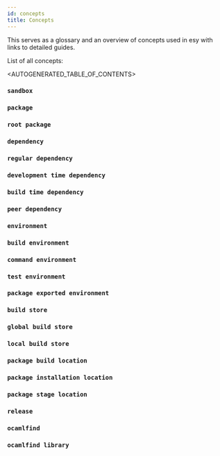```yaml
---
id: concepts
title: Concepts
---
```


This serves as a glossary and an overview of concepts used in esy with links to
detailed guides.

List of all concepts:

<AUTOGENERATED_TABLE_OF_CONTENTS>

### `sandbox`

### `package`

### `root package`

### `dependency`

### `regular dependency`

### `development time dependency`

### `build time dependency`

### `peer dependency`

### `environment`

### `build environment`

### `command environment`

### `test environment`

### `package exported environment`

### `build store`

### `global build store`

### `local build store`

### `package build location`

### `package installation location`

### `package stage location`

### `release`

### `ocamlfind`

### `ocamlfind library`
